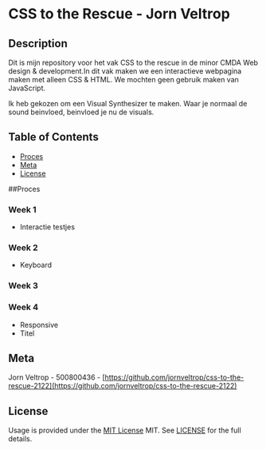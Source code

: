 # CSS to the Rescue - Jorn Veltrop


## Description
Dit is mijn repository voor het vak CSS to the rescue in de minor CMDA Web design & development.In dit vak maken we een interactieve webpagina maken met alleen CSS & HTML. We mochten geen gebruik maken van JavaScript. 

Ik heb gekozen om een Visual Synthesizer te maken. Waar je normaal de sound beinvloed, beinvloed je nu de visuals.

## Table of Contents
- [Proces](#Proces)
- [Meta](#meta)
- [License](#license)

##Proces

### Week 1
- Interactie testjes

### Week 2
- Keyboard

### Week 3

### Week 4
- Responsive
- Titel 



## Meta
Jorn Veltrop - 500800436 - [https://github.com/jornveltrop/css-to-the-rescue-2122](https://github.com/jornveltrop/css-to-the-rescue-2122)

## License
Usage is provided under the [MIT License](https://github.com/git/git-scm.com/blob/master/MIT-LICENSE.txt) MIT. See [LICENSE](https://github.com/jornveltrop/css-to-the-rescue-2122/blob/main/LICENSE) for the full details.

